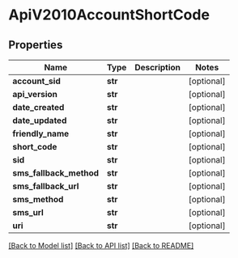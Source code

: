 # ApiV2010AccountShortCode

## Properties
Name | Type | Description | Notes
------------ | ------------- | ------------- | -------------
**account_sid** | **str** |  | [optional] 
**api_version** | **str** |  | [optional] 
**date_created** | **str** |  | [optional] 
**date_updated** | **str** |  | [optional] 
**friendly_name** | **str** |  | [optional] 
**short_code** | **str** |  | [optional] 
**sid** | **str** |  | [optional] 
**sms_fallback_method** | **str** |  | [optional] 
**sms_fallback_url** | **str** |  | [optional] 
**sms_method** | **str** |  | [optional] 
**sms_url** | **str** |  | [optional] 
**uri** | **str** |  | [optional] 

[[Back to Model list]](../README.md#documentation-for-models) [[Back to API list]](../README.md#documentation-for-api-endpoints) [[Back to README]](../README.md)


